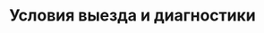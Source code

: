 ---
layout: article
title: Условия выезда и диагностики
breadcrumbs:
  - name: Клиентам
    url: /clients/
breadcrumbCurrent: true

seo:
  title: Условия выезда и диагностики СЦ 'Plex'
  h1: Условия выезда и диагностики
  description: 
  keywords: условия выезда и диагностики, условия выезда, условия диагностики
---